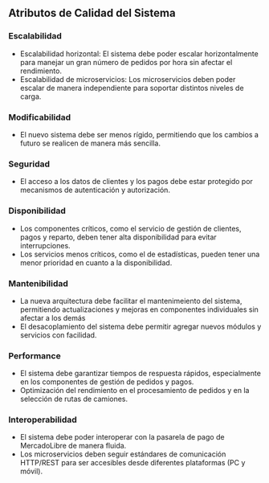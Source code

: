 ## Atributos de Calidad del Sistema

### Escalabilidad
* Escalabilidad horizontal: El sistema debe poder escalar horizontalmente para manejar un gran número de pedidos por hora sin afectar el rendimiento.
* Escalabilidad de microservicios: Los microservicios deben poder escalar de manera independiente para soportar distintos niveles de carga.

### Modificabilidad
* El nuevo sistema debe ser menos rígido, permitiendo que los cambios a futuro se realicen de manera más sencilla.

### Seguridad
* El acceso a los datos de clientes y los pagos debe estar protegido por mecanismos de autenticación y autorización.

### Disponibilidad
* Los componentes críticos, como el servicio de gestión de clientes, pagos y reparto, deben tener alta disponibilidad para evitar interrupciones.
* Los servicios menos críticos, como el de estadísticas, pueden tener una menor prioridad en cuanto a la disponibilidad.

### Mantenibilidad
* La nueva arquitectura debe facilitar el mantenimeiento del sistema, permitiendo actualizaciones y mejoras en componentes individuales sin afectar a los demás
* El desacoplamiento del sistema debe permitir agregar nuevos módulos y servicios con facilidad.

### Performance
* El sistema debe garantizar tiempos de respuesta rápidos, especialmente en los componentes de gestión de pedidos y pagos.
* Optimización del rendimiento en el procesamiento de pedidos y en la selección de rutas de camiones.

### Interoperabilidad
* El sistema debe poder interoperar con la pasarela de pago de MercadoLibre de manera fluida.
* Los microservicios deben seguir estándares de comunicación HTTP/REST para ser accesibles desde diferentes plataformas (PC y móvil).
